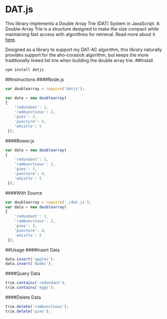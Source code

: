 # DAT.js

This library implements a Double Array Trie (DAT) System in JavaScript. A Double-Array Trie is a structure designed to make the size compact while maintaining fast access with algorithms for retrieval. Read more about it [here](http://ieeexplore.ieee.org/document/31365/).

Designed as a library to support my DAT-AC algorithm, this library naturally provides support for the aho-corasick algorithm, but keeps the more traditionally linked list trie when building the double array trie. 
##Install
```javascript
npm install datjs
```
##Instructions
####Node.js
```javascript
var doublearray = require('datjs');

var data = new doublearray(
{
    'redundant': 1,
    'rambunctious': 2,
    'pies': 3,
    'puncture': 4,
    'whistle': 5
 });
```
####Bower.js
```javascript
var data = new doublearray(
{
    'redundant': 1,
    'rambunctious': 2,
    'pies': 3,
    'puncture': 4,
    'whistle': 5
 });
```
####With Source
```javascript
var doublearray = require('./dat.js');
var data = new doublearray(
{
    'redundant': 1,
    'rambunctious': 2,
    'pies': 3,
    'puncture': 4,
    'whistle': 5
 });
```
##Usage
####Insert Data
```javascript
data.insert('apples');
data.insert('dudes');
```
####Query Data
```javascript
trie.contains('redundant');
trie.contains('eggs');
```
####Delete Data
```javascript
trie.delete('rambunctious');
trie.delete('pies');
```
